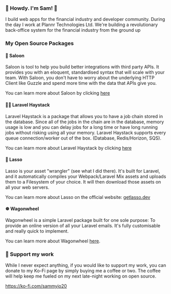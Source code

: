 ### 👋 Howdy. I'm Sam! 🤠

I build web apps for the financial industry and developer community. During the day I work at Plannr Technologies Ltd. We're building a revolutionary back-office system for the financial industry from the ground up

### My Open Source Packages

#### 🤠 Saloon
Saloon is tool to help you build better integrations with third party APIs. It provides you with an eloquent, standardised syntax that will scale with your team. With Saloon, you don't have to worry about the underlying HTTP Client like Guzzle and spend more time with the data that APIs give you. 

You can learn more about Saloon by clicking [here](https://github.com/sammyjo20/saloon)

#### 👩‍🌾 Laravel Haystack
Laravel Haystack is a package that allows you to have a job chain stored in the database. Since all of the jobs in the chain are in the database, memory usage is low and you can delay jobs for a long time or have long running jobs without risking using all your memory. Laravel Haystack supports every queue connection/worker out of the box. (Database, Redis/Horizon, SQS).

You can learn more about Laravel Haystack by clicking [here](https://github.com/sammyjo20/laravel-haystack)

#### 🏇 Lasso 

Lasso is your asset "wrangler" (see what I did there). It's built for Laravel, and it automatically compiles your Webpack/Laravel Mix assets and uploads them to a Filesystem of your choice. It will then download those assets on all your web servers.

You can learn more about Lasso on the official website: [getlasso.dev](https://getlasso.dev)
#### ☸️ Wagonwheel 

Wagonwheel is a simple Laravel package built for one sole purpose: To provide an online version of all your Laravel emails. It's fully customisable and really quick to implement.

You can learn more about Wagonwheel [here](https://github.com/sammyjo20/wagonwheel).

### 💖 Support my work

While I never expect anything, if you would like to support my work, you can donate to my Ko-Fi page by simply buying me a coffee or two. The coffee will help keep me fueled on my next late-night working on open source. 

 https://ko-fi.com/sammyjo20
